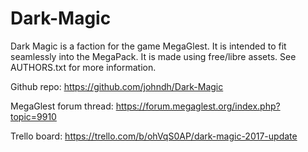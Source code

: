 # Dark-Magic

Dark Magic is a faction for the game MegaGlest.  It is intended to fit seamlessly into the MegaPack.  It is made using free/libre assets.  See AUTHORS.txt for more information.

Github repo: https://github.com/johndh/Dark-Magic

MegaGlest forum thread: https://forum.megaglest.org/index.php?topic=9910

Trello board: https://trello.com/b/ohVqS0AP/dark-magic-2017-update
